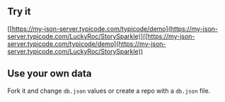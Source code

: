 ## Try it

[[https://my-json-server.typicode.com/typicode/demo](https://my-json-server.typicode.com/LuckyRoc/StorySparkle)]([https://my-json-server.typicode.com/typicode/demo](https://my-json-server.typicode.com/LuckyRoc/StorySparkle))

## Use your own data

Fork it and change `db.json` values or create a repo with a `db.json` file.
